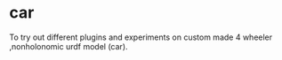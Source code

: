 # car
To try out different plugins and experiments on custom made 4 wheeler ,nonholonomic urdf model (car).
